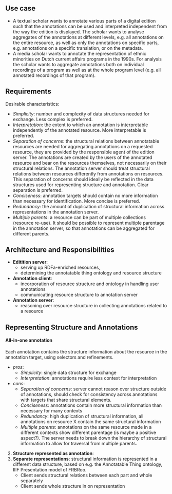 

## Use case

+ A textual scholar wants to annotate various parts of a digital edition such that the annotations can be used and interpreted independent from the way the edition is displayed. The scholar wants to analyse aggregates of the annotations at different levels, e.g. all annotations on the entire resource, as well as only the annotations on specific parts, e.g. annotations on a specific translation, or on the metadata. 
+ A media scholar wants to annotate the representation of ethnic minorities on Dutch current affairs programs in the 1990s. For analysis the scholar wants to aggregate annotations both on individual recordings of a program as well as at the whole program level (e.g. all annotated recordings of that program).

## Requirements

Desirable characteristics:

+ *Simplicity*: number and complexity of data structures needed for exchange. Less complex is preferred.
+ *Interpretation*: the extent to which an annotation is interpretable independently of the annotated resource. More interpretable is preferred.
+ *Separation of concerns*: the structural relations between annotatable resources are needed for aggregating annotations on a requested resource, they are provided by the responsible agent of the edition server. The annotations are created by the users of the annotated resource and bear on the resources themselves, not necessarily on their structural relations. The annotation server should treat structural relations between resources differently from annotations on resources. This separation of concerns should ideally be reflected in the data structures used for representing structure and annotation. Clear separation is preferred.
+ *Conciseness*: annotation targets should contain no more information than necessary for identification. More concise is preferred. 
+ *Redundancy*: the amount of duplication of structural information across representations in the annotation server.
+ *Multiple parents*: a resource can be part of multiple collections (resource re-use). It should be possible to represent multiple parentage in the annotation server, so that annotations can be aggregated for different parents. 


## Architecture and Responsibilities

+ **Editition server**: 
	+ serving up RDFa-enriched resources,
	+ determining the annotatable thing ontology and resource structure
+ **Annotation client**:
	+ incorporation of resource structure and ontology in handling user annotations 
	+ communicating resource structure to annotation server
+ **Annotation server**:
	+ reasoning over resource structure in collecting annotations related to a resource


## Representing Structure and Annotations

#### All-in-one annotation

Each annotation contains the structure information about the resource in the annotation target, using selectors and refinements.

+ *pros*: 
	+ *Simplicity*: single data structure for exchange
	+ *Interpretation*: annotations require less context for interpretation
+ *cons*:
	+ *Separation of concerns*: server cannot reason over structure outside of annotations, should check for consistency across annotations with targets that share structural elements. 
	+ *Conciseness*: annotations contain more structural information than necessary for many contexts
	+ *Redundancy*: high duplication of structural information, all annotations on resource X contain the same structural information
	+ *Multiple parents*: annotations on the same resource made in a different contexts show different parentage (is maybe a positive aspect?). The server needs to break down the hierarchy of structural information to allow for traversal from multiple parents. 

2. **Structure represented as annotation**:
3. **Separate representations**: structural information is represented in a different data structure, based on e.g. the Annotatable Thing ontology, IIIF Presentation model of FRBRoo.
	+ Client sends structural relations between each part and whole separately
	+ Client sends whole structure in on representation